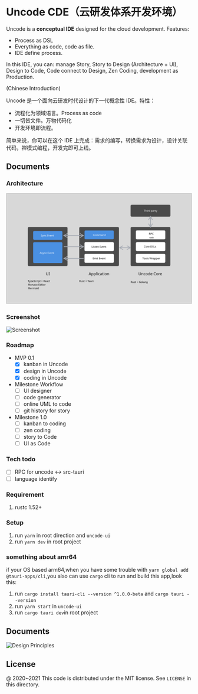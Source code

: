 # Uncode CDE（云研发体系开发环境）

Uncode is a **conceptual IDE** designed for the cloud development. Features:

 - Process as DSL
 - Everything as code, code as file.
 - IDE define process.

In this IDE, you can: manage Story, Story to Design (Architecture + UI), Design to Code, Code connect to Design, Zen Coding, development as Production.

(Chinese Introduction)

Uncode 是一个面向云研发时代设计的下一代概念性 IDE。特性：

 - 流程化为领域语言。Process as code
 - 一切皆文件。万物代码化
 - 开发环境即流程。

简单来说，你可以在这个 IDE 上完成：需求的编写，转换需求为设计，设计关联代码，禅模式编程，开发完即可上线。

## Documents

### Architecture

![Uncode Architecture](docs/architecture/uncode-architecture.svg)

### Screenshot

![Screenshot](https://inherd.org/articles/images/uncode-ss.png)

### Roadmap

 - MVP 0.1
    - [x] kanban in Uncode
    - [x] design in Uncode
    - [x] coding in Uncode
 - Milestone Workflow
    - [ ] UI designer
    - [ ] code generator
    - [ ] online UML to code
    - [ ] git history for story
 - Milestone 1.0
    - [ ] kanban to coding
    - [ ] zen coding
    - [ ] story to Code
    - [ ] UI as Code

### Tech todo

 - [ ] RPC for uncode <-> src-tauri
 - [ ] language identify

### Requirement

1. rustc 1.52+

### Setup

1. run `yarn` in root direction and `uncode-ui`
2. run `yarn dev` in root project

### something about amr64
if your OS based arm64,when you have some trouble with `yarn global add @tauri-apps/cli`,you also can use `cargo` cli to run and build this app,look this:

1. run `cargo install tauri-cli --version ^1.0.0-beta` and `cargo tauri --version`
2. run `yarn start` in `uncode-ui`
3. run `cargo tauri dev`in root project

## Documents

![Design Principles](docs/design/design-principles.png)


License
---

@ 2020~2021 This code is distributed under the MIT license. See `LICENSE` in this directory.
